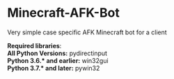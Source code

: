 # Minecraft-AFK-Bot
Very simple case specific AFK Minecraft bot for a client

**Required libraries**: <br />
**All Python Versions:** pydirectinput <br />
**Python 3.6.\* and earlier:** win32gui <br />
**Python 3.7.\* and later:** pywin32
